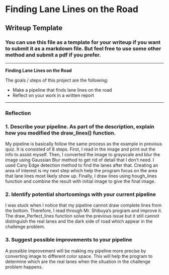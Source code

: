 # **Finding Lane Lines on the Road** 

## Writeup Template

### You can use this file as a template for your writeup if you want to submit it as a markdown file. But feel free to use some other method and submit a pdf if you prefer.

---

**Finding Lane Lines on the Road**

The goals / steps of this project are the following:
* Make a pipeline that finds lane lines on the road
* Reflect on your work in a written report


[//]: # (Image References)

[image1]: ./examples/grayscale.jpg "Grayscale"

---

### Reflection

### 1. Describe your pipeline. As part of the description, explain how you modified the draw_lines() function.

My pipeline is basically follow the same process as the example in previous quiz. It is consisted of 8 steps. First, I read in the image and print out the info to assist myself. Then, I converted the image to grayscale and blur the image using Gaussian Blur method to get rid of detail that I don’t need. I used Cany Edge detection method to find the lanes after that. Creating an area of interest is my next step which help the program focus on the area that lane lines most likely show up. Finally, I draw lines using hough_lines function and combine the result with initial image to give the final image. 


### 2. Identify potential shortcomings with your current pipeline

I was stuck when I notice that my pipeline cannot draw complete lines from the bottom. Therefore, I read through Mr. Shibuya’s program and improve it. The draw_Perfect_lines function solve the previous issue but it still cannot distinguish the real lanes and the dark side of road which appear in the challenge problem.

### 3. Suggest possible improvements to your pipeline

A possible improvement will be making my pipeline more precise by converting image to different color space. This will help the program to determine which are the real lanes when the situation in the challenge problem happens.
